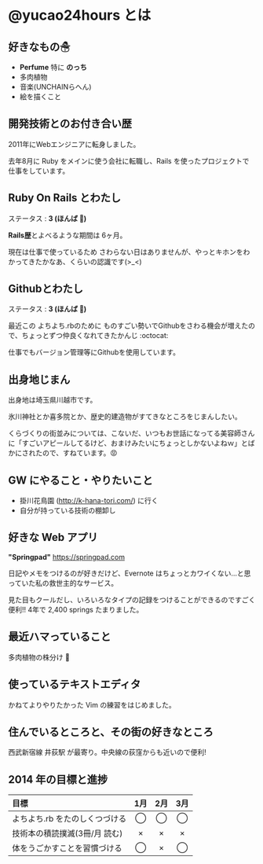 # @yucao24hours とは
## 好きなもの☃
* **Perfume** 特に **のっち**
* 多肉植物
* 音楽(UNCHAINらへん)
* 絵を描くこと

## 開発技術とのお付き合い歴
2011年にWebエンジニアに転身しました。

去年8月に Ruby をメインに使う会社に転職し、Rails を使ったプロジェクトで仕事をしています。

## Ruby On Rails とわたし
ステータス : **3 (ほんば :herb:)**

**Rails歴**とよべるような期間は 6ヶ月。

現在は仕事で使っているため さわらない日はありませんが、やっとキホンをわかってきたかなあ、くらいの認識です(>_<)

## Githubとわたし
ステータス : **3 (ほんば :herb:)**

最近この よちよち.rbのために ものすごい勢いでGithubをさわる機会が増えたので、ちょっとずつ仲良くなれてきたかんじ :octocat:

仕事でもバージョン管理等にGithubを使用しています。

## 出身地じまん
出身地は埼玉県川越市です。

氷川神社とか喜多院とか、歴史的建造物がすてきなところをじまんしたい。

くらづくりの街並みについては、こないだ、いつもお世話になってる美容師さんに「すごいアピールしてるけど、おまけみたいにちょっとしかないよねｗ」とばかにされたので、すねています。:rage:

## GW にやること・やりたいこと
* 掛川花鳥園 (http://k-hana-tori.com/) に行く
* 自分が持っている技術の棚卸し

## 好きな Web アプリ
**"Springpad"** https://springpad.com

日記やメモをつけるのが好きだけど、Evernote はちょっとカワイくない...と思っていた私の救世主的なサービス。

見た目もクールだし、いろいろなタイプの記録をつけることができるのですごく便利!! 4年で 2,400 springs たまりました。

## 最近ハマっていること
多肉植物の株分け :herb:

## 使っているテキストエディタ
かねてよりやりたかった Vim の練習をはじめました。

## 住んでいるところと、その街の好きなところ
西武新宿線 井荻駅 が最寄り。中央線の荻窪からも近いので便利!

## 2014 年の目標と進捗
|            目標           | 1月 | 2月 | 3月 |
|:-------------------------|:---:|:---:|:---:|
|よちよち.rb をたのしくつづける |  ◯  |  ◯  |  ◯  |
|技術本の積読撲滅(3冊/月 読む) |  ×  |  ×  |  ×  |
|体をうごかすことを習慣づける   |  ◯  |  ×  |  ◯  |
